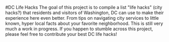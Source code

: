 
#DC Life Hacks
The goal of this project is to compile a list "life hacks" (city hacks?) that residents and visitors of Washington, DC can use to make their experience here even better.  From tips on navigating city services to little known, hyper local facts about your favorite neighborhood.  This is still very much a work in progress.  If you happen to stumble across this project, please feel free to contribute your best DC life hacks!    
